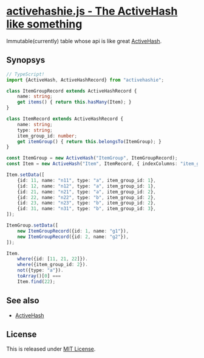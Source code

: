 # [activehashie.js - The ActiveHash like something](https://github.com/Narazaka/activehashie.js)

Immutable(currently) table whose api is like great [ActiveHash](https://github.com/zilkey/active_hash).

## Synopsys

```typescript
// TypeScript!
import {ActiveHash, ActiveHashRecord} from "activehashie";

class ItemGroupRecord extends ActiveHashRecord {
    name: string;
    get items() { return this.hasMany(Item); }
}

class ItemRecord extends ActiveHashRecord {
    name: string;
    type: string;
    item_group_id: number;
    get itemGroup() { return this.belongsTo(ItemGroup); }
}

const ItemGroup = new ActiveHash("ItemGroup", ItemGroupRecord);
const Item = new ActiveHash("Item", ItemRecord, { indexColumns: "item_group_id" });

Item.setData([
    {id: 11, name: "n11", type: "a", item_group_id: 1},
    {id: 12, name: "n12", type: "a", item_group_id: 1},
    {id: 21, name: "n21", type: "a", item_group_id: 2},
    {id: 22, name: "n22", type: "b", item_group_id: 2},
    {id: 23, name: "n23", type: "b", item_group_id: 2},
    {id: 31, name: "n31", type: "b", item_group_id: 3},
]);

ItemGroup.setData([
    new ItemGroupRecord({id: 1, name: "g1"}),
    new ItemGroupRecord({id: 2, name: "g2"}),
]);

Item.
    where({id: [11, 21, 22]}).
    where({item_group_id: 2}).
    not({type: "a"}).
    toArray()[0] ===
    Item.find(22);
```

## See also

- [ActiveHash](https://github.com/zilkey/active_hash)

## License

This is released under [MIT License](http://narazaka.net/license/MIT?2017).
